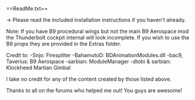 
==ReadMe.txt==

-> Please read the included installation instructions if you haven't already.

Note: If you have B9 procedural wings but not the main B9 Aerospace mod the Thunderbolt cockpit internal will look incomplete. If you wish to use the B9 props they are provided in the Extras folder.

Credit to:
-Snjo: Firespitter
-BahamutoD: BDAnimationModules.dll
-bac9, Taverius: B9 Aerospace
-sarbian: ModuleManager
-dtobi & sarbian: Klockheed Martian Gimbal

I take no credit for any of the content created by those listed above.

Thanks to all on the forums who helped me out! You guys are awesome!